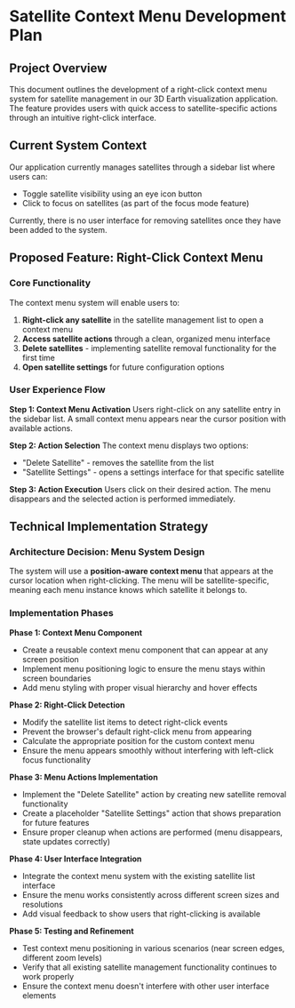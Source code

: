 # Satellite Context Menu Development Plan

## Project Overview

This document outlines the development of a right-click context menu system for satellite management in our 3D Earth visualization application. The feature provides users with quick access to satellite-specific actions through an intuitive right-click interface.

## Current System Context

Our application currently manages satellites through a sidebar list where users can:
- Toggle satellite visibility using an eye icon button
- Click to focus on satellites (as part of the focus mode feature)

Currently, there is no user interface for removing satellites once they have been added to the system.

## Proposed Feature: Right-Click Context Menu

### Core Functionality

The context menu system will enable users to:

1. **Right-click any satellite** in the satellite management list to open a context menu
2. **Access satellite actions** through a clean, organized menu interface
3. **Delete satellites** - implementing satellite removal functionality for the first time
4. **Open satellite settings** for future configuration options

### User Experience Flow

**Step 1: Context Menu Activation**
Users right-click on any satellite entry in the sidebar list. A small context menu appears near the cursor position with available actions.

**Step 2: Action Selection**
The context menu displays two options:
- "Delete Satellite" - removes the satellite from the list
- "Satellite Settings" - opens a settings interface for that specific satellite

**Step 3: Action Execution**
Users click on their desired action. The menu disappears and the selected action is performed immediately.

## Technical Implementation Strategy

### Architecture Decision: Menu System Design

The system will use a **position-aware context menu** that appears at the cursor location when right-clicking. The menu will be satellite-specific, meaning each menu instance knows which satellite it belongs to.

### Implementation Phases

**Phase 1: Context Menu Component**
- Create a reusable context menu component that can appear at any screen position
- Implement menu positioning logic to ensure the menu stays within screen boundaries
- Add menu styling with proper visual hierarchy and hover effects

**Phase 2: Right-Click Detection**
- Modify the satellite list items to detect right-click events
- Prevent the browser's default right-click menu from appearing
- Calculate the appropriate position for the custom context menu
- Ensure the menu appears smoothly without interfering with left-click focus functionality

**Phase 3: Menu Actions Implementation**
- Implement the "Delete Satellite" action by creating new satellite removal functionality
- Create a placeholder "Satellite Settings" action that shows preparation for future features
- Ensure proper cleanup when actions are performed (menu disappears, state updates correctly)

**Phase 4: User Interface Integration**
- Integrate the context menu system with the existing satellite list interface
- Ensure the menu works consistently across different screen sizes and resolutions
- Add visual feedback to show users that right-clicking is available

**Phase 5: Testing and Refinement**
- Test context menu positioning in various scenarios (near screen edges, different zoom levels)
- Verify that all existing satellite management functionality continues to work properly
- Ensure the context menu doesn't interfere with other user interface elements 